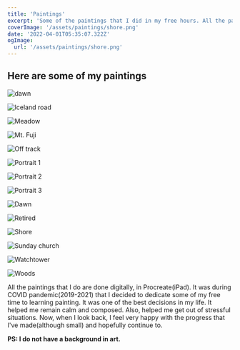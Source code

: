 ```yaml
---
title: 'Paintings'
excerpt: 'Some of the paintings that I did in my free hours. All the paintings that I do are done digitally, in Procreate(iPad).'
coverImage: '/assets/paintings/shore.png'
date: '2022-04-01T05:35:07.322Z'
ogImage:
  url: '/assets/paintings/shore.png'
---
```


## Here are some of my paintings

![dawn](/assets/paintings/Dawn.png)

![Iceland road](/assets/paintings/iceland.png)

![Meadow](/assets/paintings/meadow.png)

![Mt. Fuji](/assets/paintings/Mt._Fuji.png)

![Off track](/assets/paintings/off_track.png)

![Portrait 1](/assets/paintings/p7.png)

![Portrait 2](/assets/paintings/p22.png)

![Portrait 3](/assets/paintings/p23.png)

![Dawn](/assets/paintings/red.png)

![Retired](/assets/paintings/retired.png)

![Shore](/assets/paintings/shore.png)

![Sunday church](/assets/paintings/sunday.png)

![Watchtower](/assets/paintings/watchtower_.png)

![Woods](/assets/paintings/Woods.png)

All the paintings that I do are done digitally, in Procreate(iPad). It was during COVID pandemic(2019-2021) that I decided to dedicate some of my free time to learning painting. It was one of the best decisions in my life. It helped me remain calm and composed. Also, helped me get out of stressful situations. Now, when I look back, I feel very happy with the progress that I've made(although small) and hopefully continue to.

**PS: I do not have a background in art.**

